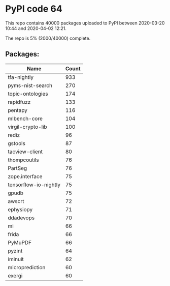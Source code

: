 # PyPI code 64

This repo contains 40000 packages uploaded to PyPI between 
2020-03-20 10:44 and 2020-04-02 12:21.

The repo is 5% (2000/40000) complete.

## Packages:

| Name  | Count |
| ----- | ----- |
| tfa-nightly | 933 |
| pyms-nist-search | 270 |
| topic-ontologies | 174 |
| rapidfuzz | 133 |
| pentapy | 116 |
| mlbench-core | 104 |
| virgil-crypto-lib | 100 |
| rediz | 96 |
| gstools | 87 |
| tacview-client | 80 |
| thompcoutils | 76 |
| PartSeg | 76 |
| zope.interface | 75 |
| tensorflow-io-nightly | 75 |
| gpudb | 75 |
| awscrt | 72 |
| ephysiopy | 71 |
| ddadevops | 70 |
| mi | 66 |
| frida | 66 |
| PyMuPDF | 66 |
| pyzint | 64 |
| iminuit | 62 |
| microprediction | 60 |
| exergi | 60 |


